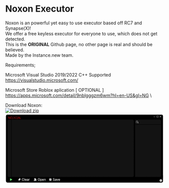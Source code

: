 # Noxon Executor

Noxon is an powerful yet easy to use executor based off RC7 and Synapse(X)!\
We offer a free keyless executor for everyone to use, which does not get detected.\
This is the **ORIGINAL** Github page, no other page is real and should be believed.\
Made by the Instance.new team.

Requirements; 

Microsoft Visual Studio 2019/2022 C++ Supported\
https://visualstudio.microsoft.com/

Microsoft Store Roblox aplication [ OPTIONAL ]\
https://apps.microsoft.com/detail/9nblgggzm6wm?hl=en-US&gl=NG  \


Download Noxon:\
[![Download zip](https://custom-icon-badges.demolab.com/badge/-Download-blue?style=for-the-badge&logo=download&logoColor=white "Download")](https://github.com/Therwakyi1/Noxon-Executor)\
![Logo](Resources/newui.png)
